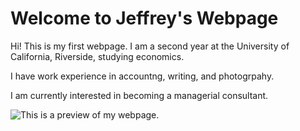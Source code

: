 # Welcome to Jeffrey's Webpage

Hi! This is my first webpage. I am a second year at the University of California, Riverside, studying economics. 

I have work experience in accountng, writing, and photogrpahy. 

I am currently interested in becoming a managerial consultant. 

![This is a preview of my webpage.](img/Screenshotlab4.png)
